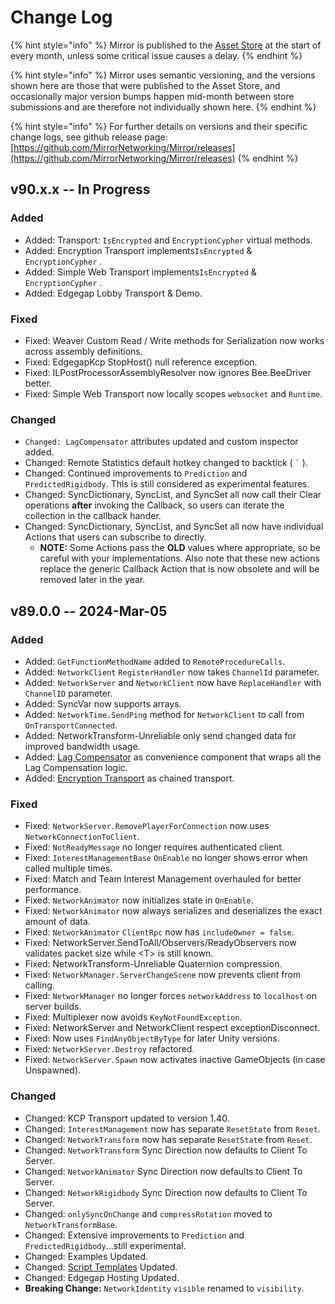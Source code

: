 # Change Log

{% hint style="info" %}
Mirror is published to the [Asset Store](https://assetstore.unity.com/packages/tools/network/mirror-129321) at the start of every month, unless some critical issue causes a delay.
{% endhint %}

{% hint style="info" %}
Mirror uses semantic versioning, and the versions shown here are those that were published to the Asset Store, and occasionally major version bumps happen mid-month between store submissions and are therefore not individually shown here.
{% endhint %}

{% hint style="info" %}
For further details on versions and their specific change logs, see github release page:\
[https://github.com/MirrorNetworking/Mirror/releases](https://github.com/MirrorNetworking/Mirror/releases)
{% endhint %}

## v90.x.x -- In Progress

### Added

* Added: Transport: `IsEncrypted` and `EncryptionCypher` virtual methods.
* Added: Encryption Transport implements`IsEncrypted` & `EncryptionCypher` .
* Added: Simple Web Transport implements`IsEncrypted` & `EncryptionCypher` .
* Added: Edgegap Lobby Transport & Demo.

### Fixed

* Fixed: Weaver Custom Read / Write methods for Serialization now works across assembly definitions.
* Fixed: EdgegapKcp StopHost() null reference exception.
* Fixed: ILPostProcessorAssemblyResolver now ignores Bee.BeeDriver better.
* Fixed: Simple Web Transport now locally scopes `websocket` and `Runtime`.

### Changed

* `Changed: LagCompensator` attributes updated and custom inspector added.
* Changed: Remote Statistics default hotkey changed to backtick ( `` ` `` ).
* Changed: Continued improvements to `Prediction` and `PredictedRigidbody`. This is still considered as experimental features.
* Changed: SyncDictionary, SyncList, and SyncSet all now call their Clear operations **after** invoking the Callback, so users can iterate the collection in the callback hander.
* Changed: SyncDictionary, SyncList, and SyncSet all now have individual Actions that users can subscribe to directly.
  * **NOTE:** Some Actions pass the **OLD** values where appropriate, so be careful with your implementations. Also note that these new actions replace the generic Callback Action that is now obsolete and will be removed later in the year.

## v89.0.0 -- 2024-Mar-05

### Added

* Added: `GetFunctionMethodName` added to `RemoteProcedureCalls`.
* Added: `NetworkClient` `RegisterHandler` now takes `ChannelId` parameter.
* Added: `NetworkServer` and `NetworkClient` now have `ReplaceHandler` with `ChannelID` parameter.
* Added: SyncVar now supports arrays.
* Added: `NetworkTime.SendPing` method for `NetworkClient` to call from `OnTransportConnected`.
* Added: NetworkTransform-Unreliable only send changed data for improved bandwidth usage.
* Added: [Lag Compensator](../lag-compensation.md) as convenience component that wraps all the Lag Compensation logic.
* Added: [Encryption Transport](../../transports/encryption-transport.md) as chained transport.

### Fixed

* Fixed: `NetworkServer.RemovePlayerForConnection` now uses `NetworkConnectionToClient`.
* Fixed: `NotReadyMessage` no longer requires authenticated client.
* Fixed: `InterestManagementBase` `OnEnable` no longer shows error when called multiple times.
* Fixed: Match and Team Interest Management overhauled for better performance.
* Fixed: `NetworkAnimator` now initializes state in `OnEnable`.
* Fixed: `NetworkAnimator` now always serializes and deserializes the exact amount of data.
* Fixed: `NetworkAnimator` `ClientRpc` now has `includeOwner = false`.
* Fixed: NetworkServer.SendToAll/Observers/ReadyObservers now validates packet size while \<T> is still known.
* Fixed: NetworkTransform-Unreliable Quaternion compression.
* Fixed: `NetworkManager.ServerChangeScene` now prevents client from calling.
* Fixed: `NetworkManager` no longer forces `networkAddress` to `localhost` on server builds.
* Fixed: Multiplexer now avoids `KeyNotFoundException`.
* Fixed: NetworkServer and NetworkClient respect exceptionDisconnect.
* Fixed: Now uses `FindAnyObjectByType` for later Unity versions.
* Fixed: `NetworkServer.Destroy` refactored.
* Fixed: `NetworkServer.Spawn` now activates inactive GameObjects (in case Unspawned).

### Changed

* Changed: KCP Transport updated to version 1.40.
* Changed: `InterestManagement` now has separate `ResetState` from `Reset`.
* Changed: `NetworkTransform` now has separate `ResetStat`e from `Reset`.
* Changed: `NetworkTransform` Sync Direction now defaults to Client To Server.
* Changed: `NetworkAnimator` Sync Direction now defaults to Client To Server.
* Changed: `NetworkRigidbody` Sync Direction now defaults to Client To Server.
* Changed: `onlySyncOnChange` and `compressRotation` moved to `NetworkTransformBase`.
* Changed: Extensive improvements to `Prediction` and `PredictedRigidbody`...still experimental.
* Changed: Examples Updated.
* Changed: [Script Templates](../script-templates.md) Updated.
* Changed: Edgegap Hosting Updated.
* **Breaking Change:** `NetworkIdentity` `visible` renamed to `visibility`.

